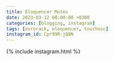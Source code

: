 ```yaml
---
title: Eloquencer Mutes
date: 2023-03-12 08:00:00 +0300
categories: [blogging, instagram]
tags: [eurorack, eloquencer, touchosc]
instagram_id: Cpr99R-jQ8N
---
```


{% include instagram.html %}